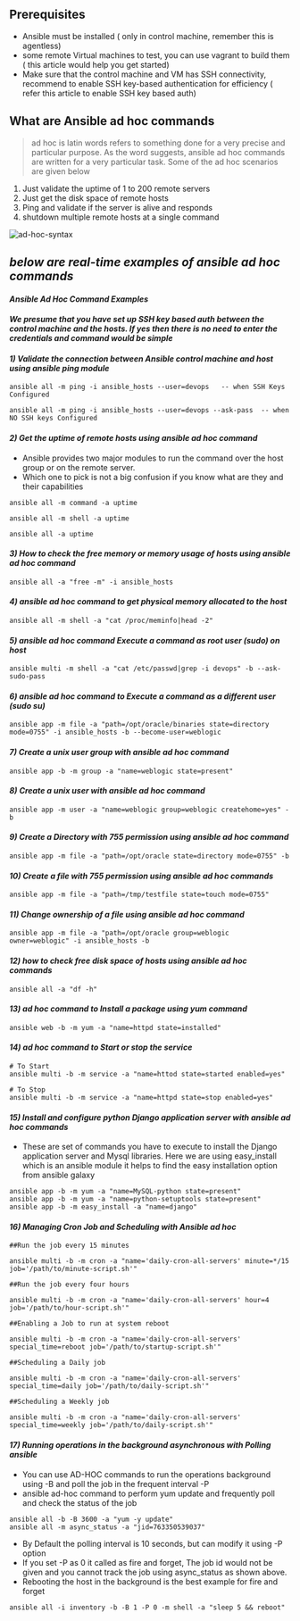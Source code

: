 ## Prerequisites

* Ansible must be installed ( only in control machine, remember this is agentless)
* some remote Virtual machines to test, you can use vagrant to build them ( this article would help you get started)
* Make sure that the control machine and VM has SSH connectivity, recommend to enable SSH key-based authentication for efficiency  ( refer this article to enable SSH key based auth)

## What are Ansible ad hoc commands

> ad hoc is latin words refers to something done for a very precise and particular purpose.  As the word suggests, ansible ad hoc commands are written for a very particular task. Some of the ad hoc scenarios are given below

1. Just validate the uptime of 1 to 200 remote servers
2. Just get the disk space of remote hosts
3. Ping and validate if the server is alive and responds
4. shutdown multiple remote hosts at a single command

![ad-hoc-syntax](https://github.com/lerndevops/ansible/blob/master/static/ad-hoc-syntax.PNG)

## ***below are real-time examples of ansible ad hoc commands*** 

#### ***Ansible Ad Hoc Command Examples***

#### ***We presume that you have set up SSH key based auth between the control machine and the hosts. If yes then there is no need to enter the credentials and command would be simple***


#### ***1) Validate the connection between Ansible control machine and host using ansible ping module***

```
ansible all -m ping -i ansible_hosts --user=devops   -- when SSH Keys Configured 
```
```
ansible all -m ping -i ansible_hosts --user=devops --ask-pass  -- when NO SSH keys Configured 
```

#### ***2) Get the uptime of remote hosts using ansible ad hoc command***

* Ansible provides two major modules to run the command over the host group or on the remote server.
* Which one to pick is not a big confusion if you know what are they and their capabilities

```
ansible all -m command -a uptime

ansible all -m shell -a uptime

ansible all -a uptime 
```

#### ***3) How to check the free memory or memory usage of  hosts using ansible ad hoc command***

```
ansible all -a "free -m" -i ansible_hosts
```

#### ***4) ansible ad hoc command to get physical memory allocated to the host***

```
ansible all -m shell -a "cat /proc/meminfo|head -2" 
```
 
#### ***5) ansible ad hoc command Execute a command as root user (sudo) on host***
 
```
ansible multi -m shell -a "cat /etc/passwd|grep -i devops" -b --ask-sudo-pass
```

#### ***6) ansible ad hoc command to Execute a command as a different user  (sudo su)***

```
ansible app -m file -a "path=/opt/oracle/binaries state=directory mode=0755" -i ansible_hosts -b --become-user=weblogic
```
 
#### ***7) Create a unix user group with ansible ad hoc command***

```
ansible app -b -m group -a "name=weblogic state=present" 
```
 
#### ***8) Create a unix user with ansible ad hoc command***

```
ansible app -m user -a "name=weblogic group=weblogic createhome=yes" -b
```
 
#### ***9) Create a Directory with 755 permission using ansible ad hoc command***

```
ansible app -m file -a "path=/opt/oracle state=directory mode=0755" -b
```

#### ***10) Create a file with 755 permission using ansible ad hoc commands***

```
ansible app -m file -a "path=/tmp/testfile state=touch mode=0755"
```
 
#### ***11) Change ownership of a file using ansible ad hoc command***

```
ansible app -m file -a "path=/opt/oracle group=weblogic owner=weblogic" -i ansible_hosts -b
```

#### ***12) how to check free disk space of hosts using ansible ad hoc commands***

```
ansible all -a "df -h"
```
 
#### ***13) ad hoc command to Install a package using yum command***

```
ansible web -b -m yum -a "name=httpd state=installed"
```
 
#### ***14) ad hoc command to Start or stop the service***

```
# To Start
ansible multi -b -m service -a "name=httod state=started enabled=yes"

# To Stop
ansible multi -b -m service -a "name=httpd state=stop enabled=yes"
```

#### ***15) Install and configure python Django application server with ansible ad hoc commands***

* These are set of commands you have to execute to install the Django application server and Mysql libraries. Here we are using easy_install which is an ansible module it helps to find the easy installation option from ansible galaxy

```
ansible app -b -m yum -a "name=MySQL-python state=present"
ansible app -b -m yum -a "name=python-setuptools state=present"
ansible app -b -m easy_install -a "name=django"
```

#### ***16) Managing Cron Job and Scheduling with Ansible ad hoc***

```
##Run the job every 15 minutes

ansible multi -b -m cron -a "name='daily-cron-all-servers' minute=*/15 job='/path/to/minute-script.sh'"

##Run the job every four hours

ansible multi -b -m cron -a "name='daily-cron-all-servers' hour=4 job='/path/to/hour-script.sh'"

##Enabling a Job to run at system reboot

ansible multi -b -m cron -a "name='daily-cron-all-servers' special_time=reboot job='/path/to/startup-script.sh'"

##Scheduling a Daily job

ansible multi -b -m cron -a "name='daily-cron-all-servers' special_time=daily job='/path/to/daily-script.sh'"

##Scheduling a Weekly job

ansible multi -b -m cron -a "name='daily-cron-all-servers' special_time=weekly job='/path/to/daily-script.sh'"
```
 
#### ***17) Running operations in the background asynchronous with Polling ansible***

* You can use AD-HOC commands to run the operations background using -B and poll the job in the frequent interval -P
* ansible ad-hoc command  to perform yum update and frequently poll and check the status of the job

```
ansible all -b -B 3600 -a "yum -y update"
ansible all -m async_status -a "jid=763350539037"
```

* By Default the polling interval is 10 seconds, but can modify it using -P option
* If you set -P as 0 it called as fire and forget, The job id would not be given and you cannot track the job using async_status as shown above.
* Rebooting the host in the background is the best example for fire and forget

```
ansible all -i inventory -b -B 1 -P 0 -m shell -a "sleep 5 && reboot"
```
